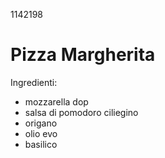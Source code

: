 1142198
# Pizza Margherita

Ingredienti:
- mozzarella dop
- salsa di pomodoro ciliegino
- origano
- olio evo
- basilico

